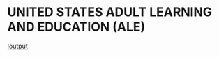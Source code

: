 # UNITED STATES ADULT LEARNING AND EDUCATION (ALE)

[!output](https://github.com/mart-anthony-stark/A.L.E.-Monitoring-Adult-Learning-and-Education-in-US/blob/main/output.png?raw=true)
